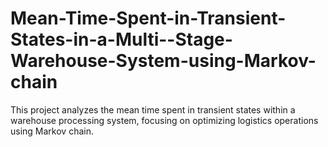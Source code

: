 # Mean-Time-Spent-in-Transient-States-in-a-Multi--Stage-Warehouse-System-using-Markov-chain
This project analyzes the mean time spent in transient states within a warehouse processing system, focusing on optimizing logistics operations using Markov chain. 
